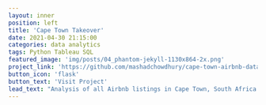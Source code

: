 ```yaml
---
layout: inner
position: left
title: 'Cape Town Takeover'
date: 2021-04-30 21:15:00
categories: data analytics
tags: Python Tableau SQL
featured_image: 'img/posts/04_phantom-jekyll-1130x864-2x.png'
project_link: 'https://github.com/mashadchowdhury/cape-town-airbnb-data-analysis.git'
button_icon: 'flask'
button_text: 'Visit Project'
lead_text: "Analysis of all Airbnb listings in Cape Town, South Africa using Tableau and Python"
---
```

